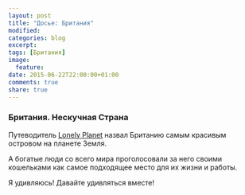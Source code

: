 ```yaml
---
layout: post
title: "Досье: Британия"
modified:
categories: blog
excerpt:
tags: [Британия]
image:
  feature:
date: 2015-06-22T22:00:00+01:00
comments: true
share: true
---
```


### Британия. Нескучная Страна

Путеводитель [Lonely Planet](http://www.lonelyplanet.com/) назвал Британию самым красивым островом на планете Земля.

А богатые люди со всего мира проголосовали за него своими кошельками как самое подходящее место для их жизни и работы. 

Я удивляюсь! Давайте удивляться вместе! 